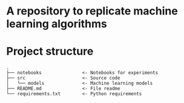 # A repository to replicate machine learning algorithms

# Project structure
```
.  
├── notebooks               <- Notebooks for experiments  
├── src                     <- Source code  
│   └── models              <- Machine learning models  
├── README.md               <- File readme  
└── requirements.txt        <- Python requirements
```
